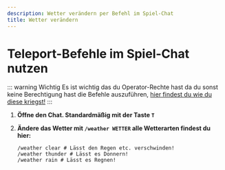 ```yaml
---
description: Wetter verändern per Befehl im Spiel-Chat
title: Wetter verändern
---
```


# Teleport-Befehle im Spiel-Chat nutzen

::: warning Wichtig
Es ist wichtig das du Operator-Rechte hast da du sonst keine Berechtigung hast die Befehle auszuführen, [hier findest du wie du diese kriegst!](https://docs.emeraldhost.de/gameserver/minecraft-java-edition/op-rechte-vergeben.html)
:::

1. <strong>Öffne den Chat. Standardmäßig mit der Taste ```T```</strong>

2. <strong>Ändere das Wetter mit ```/weather WETTER``` alle Wetterarten findest du hier:</strong>

    ```
    /weather clear # Lässt den Regen etc. verschwinden!
    /weather thunder # Lässt es Donnern!
    /weather rain # Lässt es Regnen!
    ```

